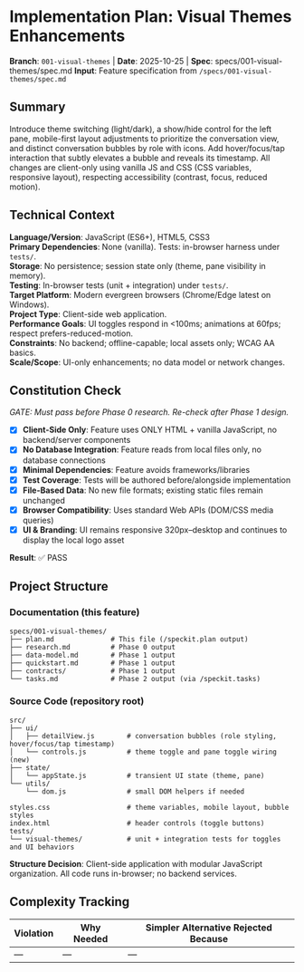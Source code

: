 # Implementation Plan: Visual Themes Enhancements

**Branch**: `001-visual-themes` | **Date**: 2025-10-25 | **Spec**: specs/001-visual-themes/spec.md
**Input**: Feature specification from `/specs/001-visual-themes/spec.md`

## Summary

Introduce theme switching (light/dark), a show/hide control for the left pane, mobile-first layout adjustments to prioritize the conversation view, and distinct conversation bubbles by role with icons. Add hover/focus/tap interaction that subtly elevates a bubble and reveals its timestamp. All changes are client-only using vanilla JS and CSS (CSS variables, responsive layout), respecting accessibility (contrast, focus, reduced motion).

## Technical Context

**Language/Version**: JavaScript (ES6+), HTML5, CSS3  
**Primary Dependencies**: None (vanilla). Tests: in-browser harness under `tests/`.  
**Storage**: No persistence; session state only (theme, pane visibility in memory).  
**Testing**: In-browser tests (unit + integration) under `tests/`.  
**Target Platform**: Modern evergreen browsers (Chrome/Edge latest on Windows).  
**Project Type**: Client-side web application.  
**Performance Goals**: UI toggles respond in <100ms; animations at 60fps; respect prefers-reduced-motion.  
**Constraints**: No backend; offline-capable; local assets only; WCAG AA basics.  
**Scale/Scope**: UI-only enhancements; no data model or network changes.

## Constitution Check

*GATE: Must pass before Phase 0 research. Re-check after Phase 1 design.*

- [x] **Client-Side Only**: Feature uses ONLY HTML + vanilla JavaScript, no backend/server components
- [x] **No Database Integration**: Feature reads from local files only, no database connections
- [x] **Minimal Dependencies**: Feature avoids frameworks/libraries
- [x] **Test Coverage**: Tests will be authored before/alongside implementation
- [x] **File-Based Data**: No new file formats; existing static files remain unchanged
- [x] **Browser Compatibility**: Uses standard Web APIs (DOM/CSS media queries)
- [x] **UI & Branding**: UI remains responsive 320px–desktop and continues to display the local logo asset

**Result**: ✅ PASS

## Project Structure

### Documentation (this feature)

```text
specs/001-visual-themes/
├── plan.md              # This file (/speckit.plan output)
├── research.md          # Phase 0 output
├── data-model.md        # Phase 1 output
├── quickstart.md        # Phase 1 output
├── contracts/           # Phase 1 output
└── tasks.md             # Phase 2 output (via /speckit.tasks)
```

### Source Code (repository root)

```text
src/
├── ui/
│   ├── detailView.js        # conversation bubbles (role styling, hover/focus/tap timestamp)
│   └── controls.js          # theme toggle and pane toggle wiring (new)
├── state/
│   └── appState.js          # transient UI state (theme, pane)
└── utils/
    └── dom.js               # small DOM helpers if needed

styles.css                   # theme variables, mobile layout, bubble styles
index.html                   # header controls (toggle buttons)
tests/
└── visual-themes/           # unit + integration tests for toggles and UI behaviors
```

**Structure Decision**: Client-side application with modular JavaScript organization. All code runs in-browser; no backend services.

## Complexity Tracking

| Violation | Why Needed | Simpler Alternative Rejected Because |
|-----------|------------|--------------------------------------|
| — | — | — |
